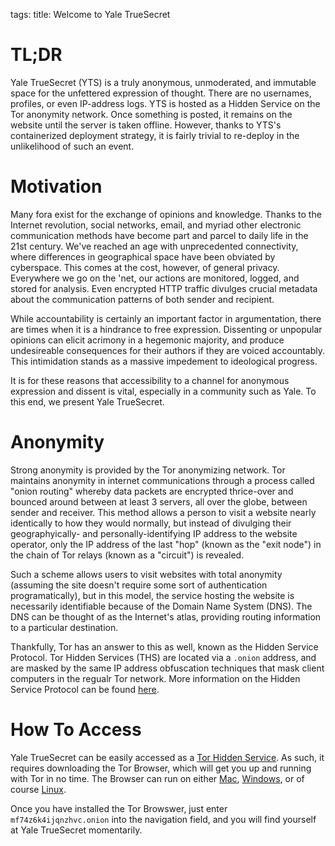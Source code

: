 tags:
title: Welcome to Yale TrueSecret

# TL;DR
Yale TrueSecret (YTS) is a truly anonymous, unmoderated, and immutable space for the unfettered expression of thought. There are no usernames, profiles, or even IP-address logs. YTS is hosted as a Hidden Service on the Tor anonymity network. Once something is posted, it remains on the website until the server is taken offline. However, thanks to YTS's containerized deployment strategy, it is fairly trivial to re-deploy in the unlikelihood of such an event.


# Motivation
Many fora exist for the exchange of opinions and knowledge. Thanks to the Internet revolution, social networks, email, and myriad other electronic communication methods have become part and parcel to daily life in the 21st century. We've reached an age with unprecedented connectivity, where differences in geographical space have been obviated by cyberspace. This comes at the cost, however, of general privacy. Everywhere we go on the 'net, our actions are monitored, logged, and stored for analysis. Even encrypted HTTP traffic divulges crucial metadata about the communication patterns of both sender and recipient. 

While accountability is certainly an important factor in argumentation, there are times when it is a hindrance to free expression. Dissenting or unpopular opinions can elicit acrimony in a hegemonic majority, and produce undesireable consequences for their authors if they are voiced accountably. This intimidation stands as a massive impedement to ideological progress. 

It is for these reasons that accessibility to a channel for anonymous expression and dissent is vital, especially in a community such as Yale. To this end, we present Yale TrueSecret.


# Anonymity
Strong anonymity is provided by the Tor anonymizing network. Tor maintains anonymity in internet communications through a process called "onion routing" whereby data packets are encrypted thrice-over and bounced around between at least 3 servers, all over the globe, between sender and receiver. This method allows a person to visit a website nearly identically to how they would normally, but instead of divulging their geographyically- and personally-identifying IP address to the website operator, only the IP address of the last "hop" (known as the "exit node") in the chain of Tor relays (known as a "circuit") is revealed. 

Such a scheme allows users to visit websites with total anonymity (assuming the site doesn't require some sort of authentication programatically), but in this model, the service hosting the website is necessarily identifiable because of the Domain Name System (DNS). The DNS can be thought of as the Internet's atlas, providing routing information to a particular destination. 

Thankfully, Tor has an answer to this as well, known as the Hidden Service Protocol. Tor Hidden Services (THS) are located via a `.onion` address, and are masked by the same IP address obfuscation techniques that mask client computers in the regualr Tor network. More information on the Hidden Service Protocol can be found [here](https://www.torproject.org/docs/hidden-services.html.en).


# How To Access
Yale TrueSecret can be easily accessed as a [Tor Hidden Service](https://www.torproject.org/docs/hidden-services.html.en). As such, it requires downloading the Tor Browser, which will get you up and running with Tor in no time. The Browser can run on either [Mac](https://www.torproject.org/dist/torbrowser/4.5/TorBrowser-4.5-osx64_en-US.dmg), [Windows](https://www.torproject.org/dist/torbrowser/4.5/torbrowser-install-4.5_en-US.exe), or of course [Linux](https://www.torproject.org/dist/torbrowser/4.5/tor-browser-linux32-4.5_en-US.tar.xz). 

Once you have installed the Tor Browswer, just enter `mf74z6k4ijqnzhvc.onion` into the navigation field, and you will find yourself at Yale TrueSecret momentarily.
